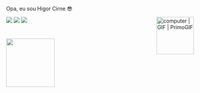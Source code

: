 Opa, eu sou Higor Cirne 😎

</div>
  <a href="https://www.instagram.com/higorcirne/" target="_blank"><img src="https://img.shields.io/badge/-Instagram-%23E4405F?style=for-the-badge&logo=instagram&logoColor=white" target="_blank"></a>
 	<a href="https://www.twitch.tv/higorcirne" target="_blank"><img src="https://img.shields.io/badge/Twitch-9146FF?style=for-the-badge&logo=twitch&logoColor=white" target="_blank"></a>
  <a href="https://www.linkedin.com/in/higor-cirne-98407421b" target="_blank"><img src="https://img.shields.io/badge/-LinkedIn-%230077B5?style=for-the-badge&logo=linkedin&logoColor=white" target="_blank"></a> 
 <img align="right" src="https://media3.giphy.com/media/82MkOzEyyXeSLkgWyv/giphy.gif" alt="computer | GIF | PrimoGIF" jsaction="load:XAeZkd;" jsname="HiaYvf" class="n3VNCb" data-noaft="1" style="width: 100px; height: 100px; margin: 0px;">
</div>

#

<div align="left">
  <a href="https://github.com/CirNNe">
  <img height="130em" src="https://github-readme-stats.vercel.app/api?username=CirNNe&show_icons=true&theme=dark&include_all_commits=true&count_private=true"/>
<div>
 
  
